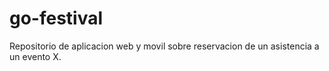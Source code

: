 # go-festival
Repositorio de aplicacion web y movil sobre reservacion de un asistencia a un evento X.
